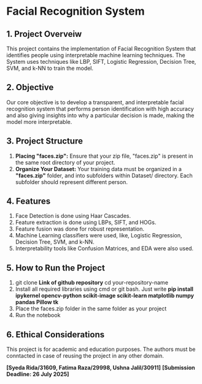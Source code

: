 # Facial Recognition System
## 1. Project Overveiw
This project contains the implementation of Facial Recognition System that identifies people using interpretable machine learning techniques. The System uses techniques like LBP, SIFT, Logistic Regression, Decision Tree, SVM, and k-NN to train the model.

## 2. Objective
Our core objective is to develop a transparent, and interpretable facial recognition system that performs person identification with high accuracy and also giving insights into why a particular decision is made, making the model more interpretable.

## 3. Project Structure
1. **Placing "faces.zip":** Ensure that your zip file, "faces.zip" is present in the same root directory of your project.
2. **Organize Your Dataset:** Your training data must be organized in a **"faces.zip"** folder, and into subfolders within Dataset/ directory. Each subfolder should represent different person.

## 4. Features
1. Face Detection is done using Haar Cascades.
2. Feature extraction is done using LBPs, SIFT, and HOGs.
3. Feature fusion was done for robust representation.
4. Machine Learning classifiers were used, like, Logistic Regression, Decision Tree, SVM, and k-NN.
5. Interpretability tools like Confusion Matrices, and EDA were also used.

## 5. How to Run the Project
1. git clone **Link of github repository**
   cd your-repository-name
2. Install all required libraries using cmd or git bash. Just write **pip install ipykernel opencv-python scikit-image scikit-learn matplotlib numpy pandas Pillow tk**
3. Place the faces.zip folder in the same folder as your project
4. Run the notebook

## 6. Ethical Considerations
This project is for academic and education purposes. The authors must be conntacted in case of reusing the project in any other domain.

**[Syeda Rida/31609, Fatima Raza/29998, Ushna Jalil/30911]**
**[Submission Deadline: 26 July 2025]**
